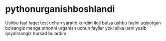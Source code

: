 # pythonurganishboshlandi
Ushbu fayl faqat test uchun yaratib kurdim iloji bulsa
ushbu faylni uqiyotgan bolsangiz menga pthonni urganish uchun fayllar yoki silka larni yozib qoydirsangiz hursad bulardim
